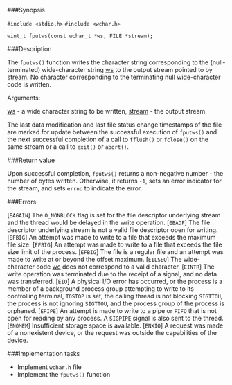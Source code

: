###Synopsis

`#include <stdio.h>`
`#include <wchar.h>`

`wint_t fputws(const wchar_t *ws, FILE *stream);`

###Description

The `fputws()` function writes the character string corresponding to the (null-terminated) wide-character string <u>ws</u> to the output stream pointed to by <u>stream</u>. No character corresponding to the terminating null wide-character code is written.

Arguments:

<u>ws</u> - a wide character string to be written,
<u>stream</u> - the output stream. 

The last data modification and last file status change timestamps of the file are marked for update between the successful execution of `fputws()` and the next successful completion of a call to `fflush()` or `fclose()` on the same stream or a call to `exit()` or `abort()`.

###Return value

Upon successful completion, `fputws()` returns a non-negative number - the number of bytes written. 
Otherwise, it returns `-1`, sets an error indicator for the stream, and sets `errno` to indicate the error. 

###Errors

[`EAGAIN`] The `O_NONBLOCK` flag is set for the file descriptor underlying stream and the thread would be delayed in the write operation. 
[`EBADF`]  The file descriptor underlying stream is not a valid file descriptor open for writing. 
[`EFBIG`] An attempt was made to write to a file that exceeds the maximum file size. 
[`EFBIG`] An attempt was made to write to a file that exceeds the file size limit of the process. 
[`EFBIG`] The file is a regular file and an attempt was made to write at or beyond the offset maximum. 
[`EILSEQ`] The wide-character code <u>wc</u> does not correspond to a valid character.
[`EINTR`] The write operation was terminated due to the receipt of a signal, and no data was transferred. 
[`EIO`] A physical I/O error has occurred, or the process is a member of a background process group attempting to write to its controlling terminal, `TOSTOP` is set, the calling thread is not blocking `SIGTTOU`, the process is not ignoring `SIGTTOU`, and the process group of the process is orphaned. 
[`EPIPE`] An attempt is made to write to a pipe or `FIFO` that is not open for reading by any process. A `SIGPIPE` signal is also sent to the thread. 
[`ENOMEM`] Insufficient storage space is available. 
[`ENXIO`] A request was made of a nonexistent device, or the request was outside the capabilities of the device.

###Implementation tasks
	
 * Implement `wchar.h` file
 * Implement the `fputws()` function
